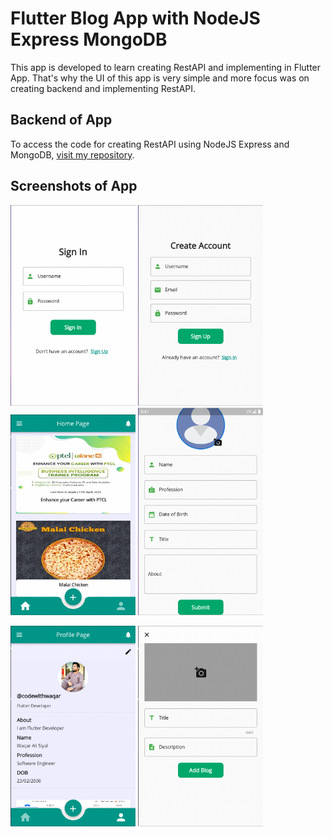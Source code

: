# Flutter Blog App with NodeJS Express MongoDB

This app is developed to learn creating RestAPI and implementing in Flutter App. That's why the UI of this app is very simple and more focus was on creating backend and implementing RestAPI.

## Backend of App

To access the code for creating RestAPI using NodeJS Express and MongoDB, [visit my repository](https://github.com/siraiwaqarali/Blog-Server).

## Screenshots of App

<img src="ss/ss1.png" alt="SS1" width="200"/> <img src="ss/ss2.png" alt="SS2" width="200"/>
<img src="ss/ss3.png" alt="SS3" width="200"/> <img src="ss/ss4.png" alt="SS4" width="200"/>

<img src="ss/ss5.png" alt="SS5" width="200"/> <img src="ss/ss6.png" alt="SS6" width="200"/>
